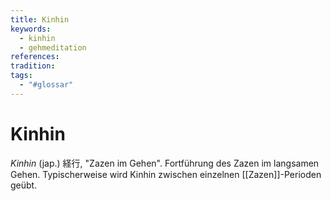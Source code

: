 ```yaml
---
title: Kinhin
keywords:
  - kinhin
  - gehmeditation
references: 
tradition: 
tags:
  - "#glossar"
---
```

# Kinhin

_Kinhin_ (jap.) 経行, "Zazen im Gehen". Fortführung des Zazen im langsamen Gehen. Typischerweise wird Kinhin zwischen einzelnen [[Zazen]]-Perioden geübt.